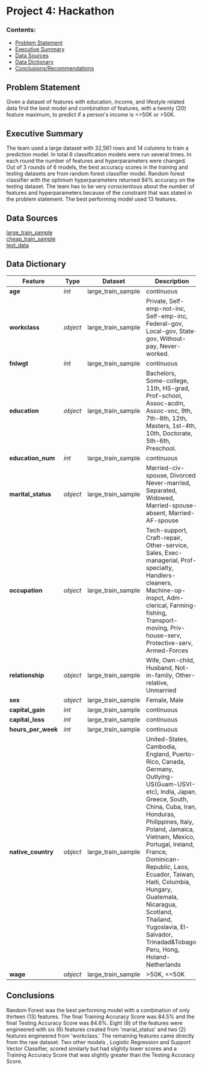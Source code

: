 # Project 4: Hackathon

### Contents:
- [Problem Statement](#Problem-Statement)
- [Executive Summary](#Executive-Summary)
- [Data Sources](#Data-Sources)
- [Data Dictionary](#Data-Dictionary)
- [Conclusions/Recommendations](#Conclusions)

<a id=Problem Statement></a>
## Problem Statement

Given a dataset of features with education, income, and lifestyle related data find the best model and combination of features, with a twenty (20) feature maximum, to predict if a person's income is <=50K or >50K.

<a id=Executive Summary></a>
## Executive Summary
The team used a large dataset with 32,561 rows and 14 columns to train a prediction model. In total 6 classification models were run several times. In each round the number of features and hyperparameters were changed. Out of 3 rounds of 6 models, the best accuracy scores in the training and testing datasets are from random forest classifier model. Random forest classifier with the optimum hyperparameters returned 84% accuracy on the testing dataset. The team has to be very conscientious about the number of features and hyperparameters because of the constraint that was stated in the problem statement. The best performing model used 13 features.

<a id=Data Sources></a>
## Data Sources
[large_train_sample](data/large_train_sample.csv) <br>
[cheap_train_sample](data/cheap_train_sample.csv) <br>
[test_data](data/test_data.csv) <br>

<a id=Data Dictionary></a>
## Data Dictionary
|Feature|Type|Dataset|Description|
|---|---|---|---|
|**age**|*int*|large_train_sample|continuous|
|**workclass**|*object*|large_train_sample|Private, Self-emp-not-inc, Self-emp-inc, Federal-gov, Local-gov, State-gov, Without-pay, Never-worked.|
|**fnlwgt**|*int*|large_train_sample|continuous|
|**education**|*object*|large_train_sample|Bachelors, Some-college, 11th, HS-grad, Prof-school, Assoc-acdm, Assoc-voc, 9th, 7th-8th, 12th, Masters, 1st-4th, 10th, Doctorate, 5th-6th, Preschool.|
|**education_num**|*int*|large_train_sample|continuous|
|**marital_status**|*object*|large_train_sample|Married-civ-spouse, Divorced, Never-married, Separated, Widowed, Married-spouse-absent, Married-AF-spouse|
|**occupation**|*object*|large_train_sample|Tech-support, Craft-repair, Other-service, Sales, Exec-managerial, Prof-specialty, Handlers-cleaners, Machine-op-inspct, Adm-clerical, Farming-fishing, Transport-moving, Priv-house-serv, Protective-serv, Armed-Forces|
|**relationship**|*object*|large_train_sample|Wife, Own-child, Husband, Not-in-family, Other-relative, Unmarried|
|**sex**|*object*|large_train_sample|Female, Male|
|**capital_gain**|*int*|large_train_sample|continuous|
|**capital_loss**|*int*|large_train_sample|continuous|
|**hours_per_week**|*int*|large_train_sample|continuous|
|**native_country**|*object*|large_train_sample|United-States, Cambodia, England, Puerto-Rico, Canada, Germany, Outlying-US(Guam-USVI-etc), India, Japan, Greece, South, China, Cuba, Iran, Honduras, Philippines, Italy, Poland, Jamaica, Vietnam, Mexico, Portugal, Ireland, France, Dominican-Republic, Laos, Ecuador, Taiwan, Haiti, Columbia, Hungary, Guatemala, Nicaragua, Scotland, Thailand, Yugoslavia, El-Salvador, Trinadad&Tobago, Peru, Hong, Holand-Netherlands|
|**wage**|*object*|large_train_sample|>50K, <=50K|

<a id=Conclusions></a>
## Conclusions

Random Forest was the best performing model with a combination of only thirteen (13) features. The final Training Accuracy Score was 84.5% and the final Testing Accuracy Score was 84.6%.  Eight (8) of the features were engineered with six (6) features created from 'marial_status' and two (2) features engineered from 'workclass.' The remaining features came directly from the raw dataset. Two other models , Logistic Regression and Support Vector Classifier, scored similarly but had slightly lower scores and a Training Accuracy Score that was slightly greater than the Testing Accuracy Score. 










